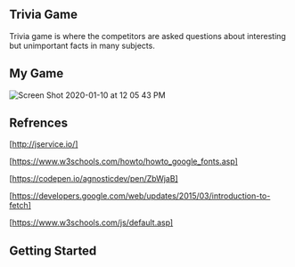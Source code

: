 ## Trivia Game 
Trivia game is where the competitors are asked questions about interesting but unimportant facts in many subjects. 

##  My Game 
![Screen Shot 2020-01-10 at 12 05 43 PM](https://user-images.githubusercontent.com/58221902/72171928-eb616000-33a1-11ea-91af-8b7c97d0ab8f.png)

## Refrences 
[http://jservice.io/]

[https://www.w3schools.com/howto/howto_google_fonts.asp] 

[https://codepen.io/agnosticdev/pen/ZbWjaB]

[https://developers.google.com/web/updates/2015/03/introduction-to-fetch]

[https://www.w3schools.com/js/default.asp]

## Getting Started 
